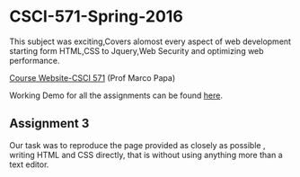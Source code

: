 # CSCI-571-Spring-2016

This subject was exciting,Covers alomost every aspect of web development starting form HTML,CSS to Jquery,Web Security and optimizing web performance.

[Course Website-CSCI 571](http://cs-server.usc.edu:45678/) (Prof Marco Papa)

Working Demo for all the assignments can be found [here](http://www-scf.usc.edu/~vtiwari/V1P1Nt4.html).

Assignment 3
------------
  Our task was to reproduce the page provided as closely as possible , writing HTML and CSS directly, that is without using anything more than a text
editor.
